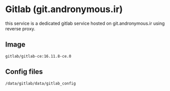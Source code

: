 # Gitlab (git.andronymous.ir)
this service is a dedicated gitlab service hosted on git.andronymous.ir using reverse proxy.

## Image
```
gitlab/gitlab-ce:16.11.8-ce.0
```

## Config files
```
/data/gitlab/data/gitlab_config
```